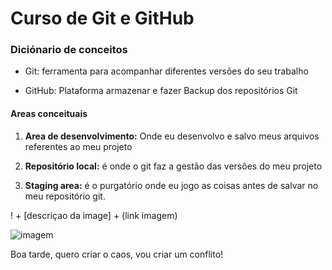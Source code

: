 # Curso de Git e GitHub

### Diciónario de conceitos

- Git: ferramenta para acompanhar diferentes versões do seu trabalho

- GitHub: Plataforma armazenar e fazer Backup dos repositórios Git

#### Areas conceituais

1. **Area de desenvolvimento:** Onde eu desenvolvo e salvo meus arquivos referentes ao meu projeto

2. **Repositório local:** é onde o git faz a gestão das versões do meu projeto

3. **Staging area:** é o purgatório onde eu jogo as coisas antes de salvar no meu repositório git.

! + [descriçao da image] + (link imagem)

![imagem](https://raw.githubusercontent.com/bpiereck/Course_Brasil_Git/master/finalDocs.gif)

Boa tarde, quero criar o caos, vou criar um conflito!
